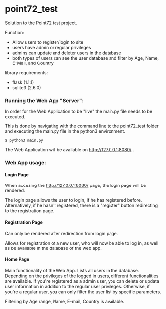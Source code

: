 # point72_test
Solution to the Point72 test project.

Function: 
- Allow users to register/login to site
- users have admin or regular privileges
- admins can update and deleter users in the database
- both types of users can see the user database and filter by Age, Name, E-Mail, and Country

library requirements:
- flask (1.1.1)
- sqlite3 (2.6.0)



### Running the Web App "Server":

In order for the Web Application to be "live" the main.py file needs to be executed.

This is done by navigating with the command line to the point72_test folder and executing the main.py file in the python3 environment.
```
$ python3 main.py
```

The Web Application will be available on http://127.0.0.1:8080/ .

### Web App usage:

#### Login Page
When accesing the http://127.0.0.1:8080/ page, the login page will be rendered.

The login page allows the user to login, if he has registered before.
Alternatively, if he hasn't registered, there is a "register" button redirecting to the registration page.

#### Registration Page
Can only be rendered after redirection from login page.

Allows for registration of a new user, who will now be able to log in, as well as be available in the database of the web app.

#### Home Page
Main functionality of the Web App.
Lists all users in the database.
Depending on the privileges of the logged in users, different functionalities are available. If you're registered as a admin user, you can delete or updata user information in addition to the regular user privileges. Otherwise, if you're a regular user, you can only filter the user list by specific parameters.

Filtering by Age range, Name, E-mail, Country is available.

